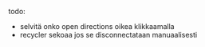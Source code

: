 todo:

* selvitä onko open directions oikea klikkaamalla
* recycler sekoaa jos se disconnectataan manuaalisesti
